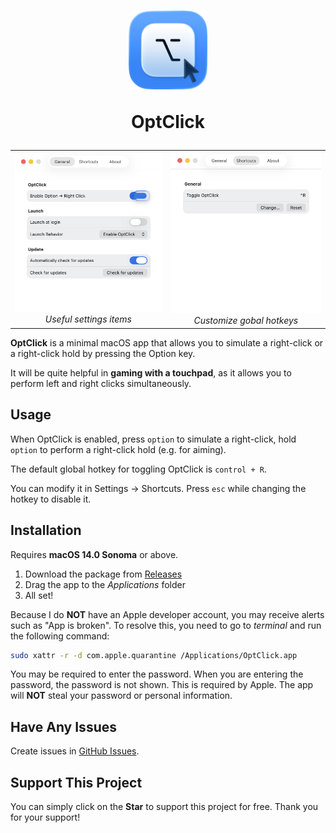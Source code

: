 <h1 align="center">
  <img src="/OptClick/Resources/OptClickIcon_Default.png" width="25%" alt=""/>  
  <p></p>
  <p align="center">OptClick</p>
</h1>

<table align="center" border="0" cellpadding="0" cellspacing="0">
  <tr>
    <td align="center">
      <img src="/OptClick/Resources/Demo/OptClick_v1-0-0_Settings_General.png" width="300" /><br>
      <i>Useful settings items</i>
    </td>
    <td align="center">
      <img src="/OptClick/Resources/Demo/OptClick_v1-0-0_Settings_Shortcuts.png" width="300" /><br>
      <i>Customize gobal hotkeys</i>
    </td>
  </tr>
</table>

**OptClick** is a minimal macOS app that allows you to simulate a right-click or a right-click hold by pressing the Option key.

It will be quite helpful in **gaming with a touchpad**, as it allows you to perform left and right clicks simultaneously.

## Usage

When OptClick is enabled, press `option` to simulate a right-click, hold `option` to perform a right-click hold (e.g. for aiming).

The default global hotkey for toggling OptClick is `control + R`.

You can modify it in Settings -> Shortcuts. Press `esc` while changing the hotkey to disable it.

## Installation

Requires **macOS 14.0 Sonoma** or above.

1. Download the package from [Releases](https://github.com/gitmichaelqiu/OptClick/releases/)
2. Drag the app to the *Applications* folder
3. All set!

Because I do **NOT** have an Apple developer account, you may receive alerts such as "App is broken". To resolve this, you need to go to *terminal* and run the following command:

```bash
sudo xattr -r -d com.apple.quarantine /Applications/OptClick.app
```

You may be required to enter the password. When you are entering the password, the password is not shown. This is required by Apple. The app will **NOT** steal your password or personal information.

## Have Any Issues

Create issues in [GitHub Issues](https://github.com/gitmichaelqiu/OptClick/issues).

## Support This Project

You can simply click on the **Star** to support this project for free. Thank you for your support!

